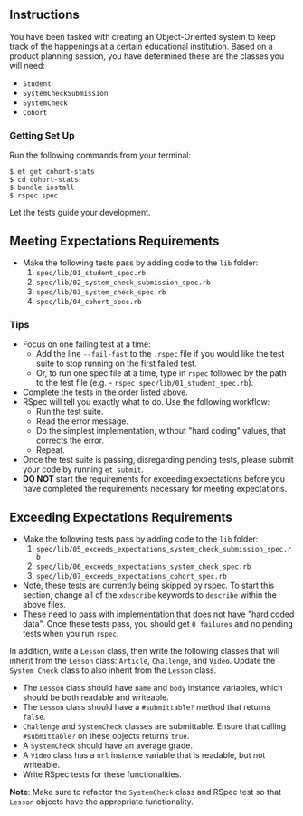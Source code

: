 ## Instructions

You have been tasked with creating an Object-Oriented system to keep track of
the happenings at a certain educational institution. Based on a product planning
session, you have determined these are the classes you will need:

* `Student`
* `SystemCheckSubmission`
* `SystemCheck`
* `Cohort`

### Getting Set Up

Run the following commands from your terminal:

```
$ et get cohort-stats
$ cd cohort-stats
$ bundle install
$ rspec spec
```

Let the tests guide your development.

## Meeting Expectations Requirements

* Make the following tests pass by adding code to the `lib` folder:
    1. `spec/lib/01_student_spec.rb`
    2. `spec/lib/02_system_check_submission_spec.rb`
    3. `spec/lib/03_system_check_spec.rb`
    4. `spec/lib/04_cohort_spec.rb`


### Tips

* Focus on one failing test at a time:
  - Add the line `--fail-fast` to the `.rspec` file if you would like the test suite to stop running on the first failed test.
  - Or, to run one spec file at a time, type in `rspec` followed by the path to the test file (e.g. - `rspec spec/lib/01_student_spec.rb`).
* Complete the tests in the order listed above.
* RSpec will tell you exactly what to do. Use the following workflow:
  - Run the test suite.
  - Read the error message.
  - Do the simplest implementation, without "hard coding" values, that corrects the error.
  - Repeat.
* Once the test suite is passing, disregarding pending tests, please submit your code by running `et submit`.
* **DO NOT** start the requirements for exceeding expectations before you have completed the requirements necessary for meeting expectations.

## Exceeding Expectations Requirements

* Make the following tests pass by adding code to the `lib` folder:
    1. `spec/lib/05_exceeds_expectations_system_check_submission_spec.rb`
    2. `spec/lib/06_exceeds_expectations_system_check_spec.rb`
    3. `spec/lib/07_exceeds_expectations_cohort_spec.rb`
* Note, these tests are currently being skipped by rspec. To start this section, change all of the `xdescribe` keywords to `describe` within the above files.
* These need to pass with implementation that does not have "hard coded data". Once these tests pass, you should get `0 failures` and no pending tests when you run `rspec`.

In addition, write a `Lesson` class, then write the following classes that will inherit from the `Lesson` class: `Article`, `Challenge`, and `Video`. Update the `System Check` class to also inherit from the `Lesson` class.

* The `Lesson` class should have `name` and `body` instance variables, which should be both readable and writeable.
* The `Lesson` class should have a `#submittable?` method that returns `false`.
* `Challenge` and `SystemCheck` classes are submittable. Ensure that calling `#submittable?` on these objects returns `true`.
* A `SystemCheck` should have an average grade.
* A `Video` class has a `url` instance variable that is readable, but not writeable.
* Write RSpec tests for these functionalities.

__Note__: Make sure to refactor the `SystemCheck` class and RSpec test so that `Lesson` objects have the appropriate functionality.

